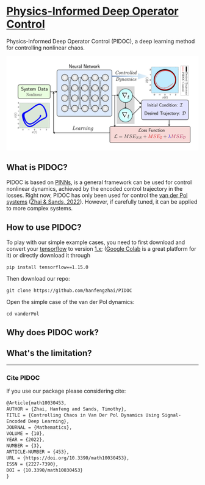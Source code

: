 # [Physics-Informed Deep Operator Control](https://arxiv.org/abs/2112.14707)
Physics-Informed Deep Operator Control (PIDOC), a deep learning method for controlling nonlinear chaos.

![schematic view of Physics-Informed Deep Operator Control](/doc/PINC_schematic.jpg)

## What is PIDOC?

PIDOC is based on [PINNs](https://maziarraissi.github.io/PINNs/), is a general framework can be used for control nonlinear dynamics, achieved by the encoded control trajectory in the losses. Right now, PIDOC has only been used for control the [van der Pol systems](https://www.sciencedirect.com/topics/mathematics/van-der-pols-equation) ([Zhai & Sands, 2022](https://doi.org/10.3390/math10030453)). However, if carefully tuned, it can be applied to more complex systems.

## How to use PIDOC?

To play with our simple example cases, you need to first download and convert your [tensorflow](https://www.tensorflow.org/) to version [1.x](https://www.tensorflow.org/api_docs/python/tf/compat/v1/); ([Google Colab](https://colab.research.google.com/) is a great platform for it) or directly download it through

~~~
pip install tensorflow==1.15.0
~~~

Then download our repo:
~~~
git clone https://github.com/hanfengzhai/PIDOC
~~~

Open the simple case of the van der Pol dynamics:

~~~
cd vanderPol
~~~



## Why does PIDOC work?



## What's the limitation?


***

### Cite PIDOC

If you use our package please considering cite:
~~~
@Article{math10030453,
AUTHOR = {Zhai, Hanfeng and Sands, Timothy},
TITLE = {Controlling Chaos in Van Der Pol Dynamics Using Signal-Encoded Deep Learning},
JOURNAL = {Mathematics},
VOLUME = {10},
YEAR = {2022},
NUMBER = {3},
ARTICLE-NUMBER = {453},
URL = {https://doi.org/10.3390/math10030453},
ISSN = {2227-7390},
DOI = {10.3390/math10030453}
}
~~~
